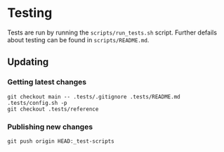 # Testing

Tests are run by running the `scripts/run_tests.sh` script.
Further defails about testing can be found in `scripts/README.md`.

## Updating

### Getting latest changes
```
git checkout main -- .tests/.gitignore .tests/README.md .tests/config.sh -p
git checkout .tests/reference
```

### Publishing new changes
```
git push origin HEAD:_test-scripts
```
